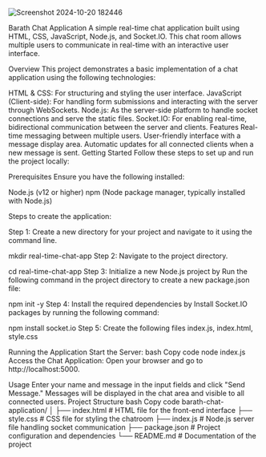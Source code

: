![Screenshot 2024-10-20 182446](https://github.com/user-attachments/assets/4e2b6433-f550-4c38-a2e1-f7b057132d37)


Barath Chat Application
A simple real-time chat application built using HTML, CSS, JavaScript, Node.js, and Socket.IO. This chat room allows multiple users to communicate in real-time with an interactive user interface.

Overview
This project demonstrates a basic implementation of a chat application using the following technologies:

HTML & CSS: For structuring and styling the user interface.
JavaScript (Client-side): For handling form submissions and interacting with the server through WebSockets.
Node.js: As the server-side platform to handle socket connections and serve the static files.
Socket.IO: For enabling real-time, bidirectional communication between the server and clients.
Features
Real-time messaging between multiple users.
User-friendly interface with a message display area.
Automatic updates for all connected clients when a new message is sent.
Getting Started
Follow these steps to set up and run the project locally:

Prerequisites
Ensure you have the following installed:

Node.js (v12 or higher)
npm (Node package manager, typically installed with Node.js)


Steps to create the application:

Step 1: Create a new directory for your project and navigate to it using the command line.

mkdir real-time-chat-app
Step 2: Navigate to the project directory.

cd real-time-chat-app
Step 3: Initialize a new Node.js project by Run the following command in the project directory to create a new package.json file:

npm init -y
Step 4: Install the required dependencies by Install Socket.IO packages by running the following command:

npm install socket.io
Step 5: Create the following files index.js, index.html, style.css

Running the Application
Start the Server:
bash
Copy code
node index.js
Access the Chat Application:
Open your browser and go to http://localhost:5000.

Usage
Enter your name and message in the input fields and click "Send Message."
Messages will be displayed in the chat area and visible to all connected users.
Project Structure
bash
Copy code
barath-chat-application/
│
├── index.html       # HTML file for the front-end interface
├── style.css        # CSS file for styling the chatroom
├── index.js         # Node.js server file handling socket communication
├── package.json     # Project configuration and dependencies
└── README.md        # Documentation of the project
